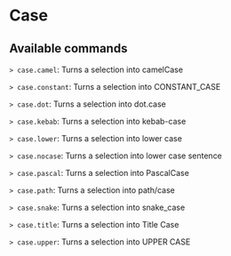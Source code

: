 # Case

## Available commands

`> case.camel`: Turns a selection into camelCase

`> case.constant`: Turns a selection into CONSTANT_CASE

`> case.dot`: Turns a selection into dot.case

`> case.kebab`: Turns a selection into kebab-case

`> case.lower`: Turns a selection into lower case

`> case.nocase`: Turns a selection into lower case sentence

`> case.pascal`: Turns a selection into PascalCase

`> case.path`: Turns a selection into path/case

`> case.snake`: Turns a selection into snake_case

`> case.title`: Turns a selection into Title Case

`> case.upper`: Turns a selection into UPPER CASE

